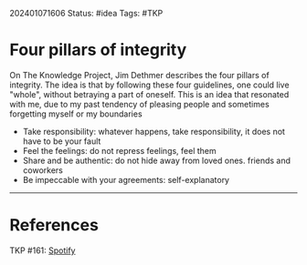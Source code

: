 
202401071606
Status: #idea
Tags: #TKP

# Four pillars of integrity

On The Knowledge Project, Jim Dethmer describes the four pillars of integrity. The idea is that by following these four guidelines, one could live "whole", without betraying a part of oneself. This is an idea that resonated with me, due to my past tendency of pleasing people and sometimes forgetting myself or my boundaries
- Take responsibility: whatever happens, take responsibility, it does not have to be your fault
- Feel the feelings: do not repress feelings, feel them
- Share and be authentic: do not hide away from loved ones. friends and coworkers
- Be impeccable with your agreements: self-explanatory


___
# References
TKP #161: [Spotify](https://open.spotify.com/episode/6ukoz9iOdseREJV1FJw3BY?si=7431c803a6b7494e)
